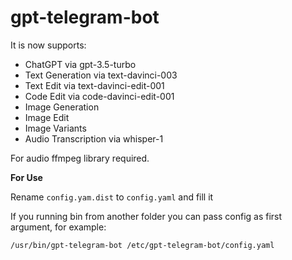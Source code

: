 # gpt-telegram-bot

It is now supports:
- ChatGPT via gpt-3.5-turbo
- Text Generation via text-davinci-003
- Text Edit via text-davinci-edit-001
- Code Edit via code-davinci-edit-001
- Image Generation
- Image Edit
- Image Variants
- Audio Transcription via whisper-1

For audio ffmpeg library required.

**For Use**

Rename `config.yam.dist` to `config.yaml` and fill it

If you running bin from another folder you can pass config as first argument, for example:
```
/usr/bin/gpt-telegram-bot /etc/gpt-telegram-bot/config.yaml
```